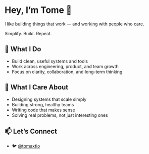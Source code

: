 # Hey, I’m Tome 👋

I like building things that work — and working with people who care.  

Simplify. Build. Repeat.

## 🔧 What I Do

- Build clean, useful systems and tools  
- Work across engineering, product, and team growth  
- Focus on clarity, collaboration, and long-term thinking

## 🧠 What I Care About

- Designing systems that scale simply  
- Building strong, healthy teams  
- Writing code that makes sense  
- Solving real problems, not just interesting ones

## 📫 Let’s Connect

- 🐦 [@tomaxtio](https://x.com/tomevian)
